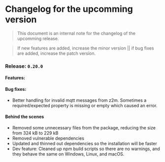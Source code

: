 # Changelog for the upcomming version
> This document is an internal note for the changelog of the upcomming release.

> If new features are added, increase the minor version || if bug fixes are added, increase the patch version.

### Release: `0.20.0`

#### Features:

#### Bug fixes:

- Better handling for invalid mqtt messages from z2m. Sometimes a required/expected property is missing or empty which caused an error.

#### Behind the scenes

- Removed some unnecessary files from the package, reducing the size from 324 kB to 229 kB
- Removed vulnerable dependencies
- Updated and thinned out dependencies so the installation will be faster
- Dev feature: Cleaned up npm build scripts so there are no warnings, and they behave the same on Windows, Linux, and macOS.